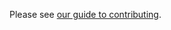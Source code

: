 Please see [our guide to contributing](https://github.com/remix-run/remix/tree/main/docs/pages/contributing.md).
